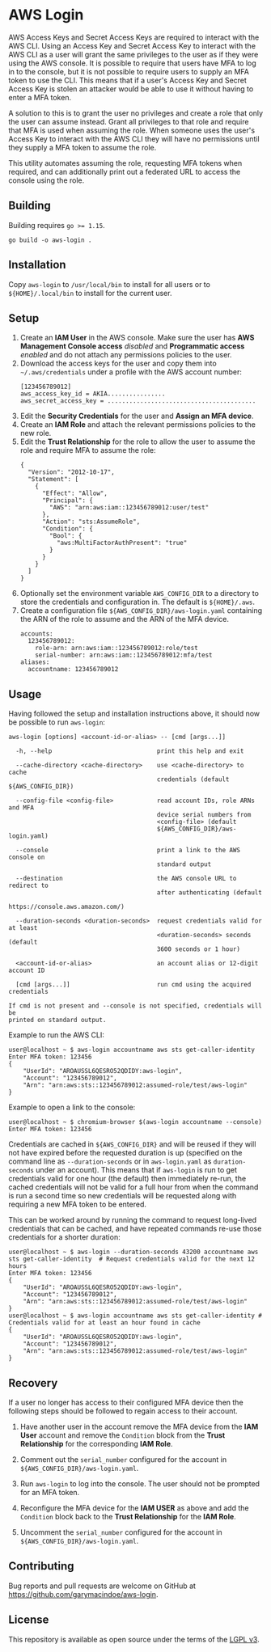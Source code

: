 # AWS Login

AWS Access Keys and Secret Access Keys are required to interact with the AWS CLI.  Using an Access Key and Secret Access Key to interact with the AWS CLI as a user will grant the same privileges to the user as if they were using the AWS console.  It is possible to require that users have MFA to log in to the console, but it is not possible to require users to supply an MFA token to use the CLI.  This means that if a user's Access Key and Secret Access Key is stolen an attacker would be able to use it without having to enter a MFA token.

A solution to this is to grant the user no privileges and create a role that only the user can assume instead.  Grant all privileges to that role and require that MFA is used when assuming the role.  When someone uses the user's Access Key to interact with the AWS CLI they will have no permissions until they supply a MFA token to assume the role.

This utility automates assuming the role, requesting MFA tokens when required, and can additionally print out a federated URL to access the console using the role.

## Building

Building requires `go >= 1.15`.

```
go build -o aws-login .
```

## Installation

Copy `aws-login` to `/usr/local/bin` to install for all users or to `${HOME}/.local/bin` to install for the current user.

## Setup

1. Create an **IAM User** in the AWS console.  Make sure the user has **AWS Management Console access** _disabled_ and **Programmatic access** _enabled_ and do not attach any permissions policies to the user.
1. Download the access keys for the user and copy them into `~/.aws/credentials` under a profile with the AWS account number:
    ```
    [123456789012]
    aws_access_key_id = AKIA................
    aws_secret_access_key = .........................................
    ```
1. Edit the **Security Credentials** for the user and **Assign an MFA device**.
1. Create an **IAM Role** and attach the relevant permissions policies to the new role.
1. Edit the **Trust Relationship** for the role to allow the user to assume the role and require MFA to assume the role:
    ```
    {
      "Version": "2012-10-17",
      "Statement": [
        {
          "Effect": "Allow",
          "Principal": {
            "AWS": "arn:aws:iam::123456789012:user/test"
          },
          "Action": "sts:AssumeRole",
          "Condition": {
            "Bool": {
              "aws:MultiFactorAuthPresent": "true"
            }
          }
        }
      ]
    }
    ```
1. Optionally set the environment variable `AWS_CONFIG_DIR` to a directory to store the credentials and configuration in.  The default is `${HOME}/.aws`.
1. Create a configuration file `${AWS_CONFIG_DIR}/aws-login.yaml` containing the ARN of the role to assume and the ARN of the MFA device.
    ```
    accounts:
      123456789012:
        role-arn: arn:aws:iam::123456789012:role/test
        serial-number: arn:aws:iam::123456789012:mfa/test
    aliases:
      accountname: 123456789012
    ```

## Usage

Having followed the setup and installation instructions above, it should now be possible to run `aws-login`:
```
aws-login [options] <account-id-or-alias> -- [cmd [args...]]

  -h, --help                             print this help and exit

  --cache-directory <cache-directory>    use <cache-directory> to cache
                                         credentials (default ${AWS_CONFIG_DIR})

  --config-file <config-file>            read account IDs, role ARNs and MFA
                                         device serial numbers from
                                         <config-file> (default
                                         ${AWS_CONFIG_DIR}/aws-login.yaml)

  --console                              print a link to the AWS console on
                                         standard output
  
  --destination                          the AWS console URL to redirect to
                                         after authenticating (default
                                         https://console.aws.amazon.com/)

  --duration-seconds <duration-seconds>  request credentials valid for at least
                                         <duration-seconds> seconds (default
                                         3600 seconds or 1 hour)

  <account-id-or-alias>                  an account alias or 12-digit account ID

  [cmd [args...]]                        run cmd using the acquired credentials

If cmd is not present and --console is not specified, credentials will be
printed on standard output.
```

Example to run the AWS CLI:
```
user@localhost ~ $ aws-login accountname aws sts get-caller-identity
Enter MFA token: 123456
{
    "UserId": "AROAUSSL6QESRO52QDIDY:aws-login",
    "Account": "123456789012",
    "Arn": "arn:aws:sts::123456789012:assumed-role/test/aws-login"
}
```

Example to open a link to the console:
```
user@localhost ~ $ chromium-browser $(aws-login accountname --console)
Enter MFA token: 123456
```

Credentials are cached in `${AWS_CONFIG_DIR}` and will be reused if they will not have expired before the requested duration is up (specified on the command line as `--duration-seconds` or in `aws-login.yaml` as `duration-seconds` under an account).  This means that if `aws-login` is run to get credentials valid for one hour (the default) then immediately re-run, the cached credentials will not be valid for a full hour from when the command is run a second time so new credentials will be requested along with requiring a new MFA token to be entered.

This can be worked around by running the command to request long-lived credentials that can be cached, and have repeated commands re-use those credentials for a shorter duration:
```
user@localhost ~ $ aws-login --duration-seconds 43200 accountname aws sts get-caller-identity  # Request credentials valid for the next 12 hours
Enter MFA token: 123456
{
    "UserId": "AROAUSSL6QESRO52QDIDY:aws-login",
    "Account": "123456789012",
    "Arn": "arn:aws:sts::123456789012:assumed-role/test/aws-login"
}
user@localhost ~ $ aws-login accountname aws sts get-caller-identity # Credentials valid for at least an hour found in cache
{
    "UserId": "AROAUSSL6QESRO52QDIDY:aws-login",
    "Account": "123456789012",
    "Arn": "arn:aws:sts::123456789012:assumed-role/test/aws-login"
}
```

## Recovery

If a user no longer has access to their configured MFA device then the following steps should be followed to regain access to their account.

1. Have another user in the account remove the MFA device from the **IAM User** account and remove the `Condition` block from the **Trust Relationship** for the corresponding **IAM Role**.

1. Comment out the `serial_number` configured for the account in `${AWS_CONFIG_DIR}/aws-login.yaml`.

1. Run `aws-login` to log into the console.  The user should not be prompted for an MFA token.

1. Reconfigure the MFA device for the **IAM USER** as above and add the `Condition` block back to the **Trust Relationship** for the **IAM Role**.

1. Uncomment the `serial_number` configured for the account in `${AWS_CONFIG_DIR}/aws-login.yaml`.

## Contributing

Bug reports and pull requests are welcome on GitHub at https://github.com/garymacindoe/aws-login.


## License

This repository is available as open source under the terms of the [LGPL v3](https://opensource.org/licenses/LGPL-3.0).

